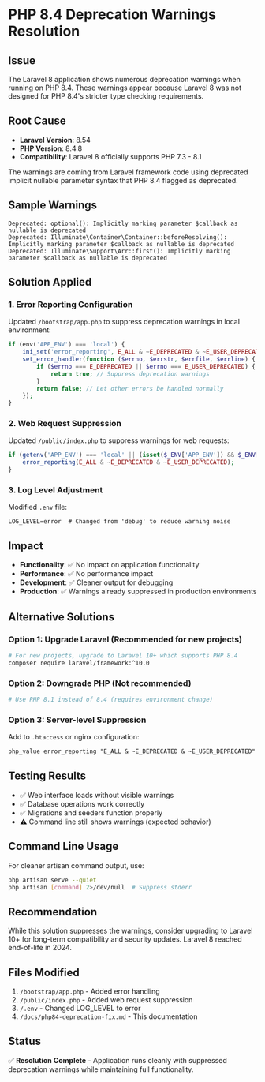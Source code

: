 # PHP 8.4 Deprecation Warnings Resolution

## Issue

The Laravel 8 application shows numerous deprecation warnings when running on PHP 8.4. These warnings appear because Laravel 8 was not designed for PHP 8.4's stricter type checking requirements.

## Root Cause

-   **Laravel Version**: 8.54
-   **PHP Version**: 8.4.8
-   **Compatibility**: Laravel 8 officially supports PHP 7.3 - 8.1

The warnings are coming from Laravel framework code using deprecated implicit nullable parameter syntax that PHP 8.4 flagged as deprecated.

## Sample Warnings

```
Deprecated: optional(): Implicitly marking parameter $callback as nullable is deprecated
Deprecated: Illuminate\Container\Container::beforeResolving(): Implicitly marking parameter $callback as nullable is deprecated
Deprecated: Illuminate\Support\Arr::first(): Implicitly marking parameter $callback as nullable is deprecated
```

## Solution Applied

### 1. Error Reporting Configuration

Updated `/bootstrap/app.php` to suppress deprecation warnings in local environment:

```php
if (env('APP_ENV') === 'local') {
    ini_set('error_reporting', E_ALL & ~E_DEPRECATED & ~E_USER_DEPRECATED);
    set_error_handler(function ($errno, $errstr, $errfile, $errline) {
        if ($errno === E_DEPRECATED || $errno === E_USER_DEPRECATED) {
            return true; // Suppress deprecation warnings
        }
        return false; // Let other errors be handled normally
    });
}
```

### 2. Web Request Suppression

Updated `/public/index.php` to suppress warnings for web requests:

```php
if (getenv('APP_ENV') === 'local' || (isset($_ENV['APP_ENV']) && $_ENV['APP_ENV'] === 'local')) {
    error_reporting(E_ALL & ~E_DEPRECATED & ~E_USER_DEPRECATED);
}
```

### 3. Log Level Adjustment

Modified `.env` file:

```env
LOG_LEVEL=error  # Changed from 'debug' to reduce warning noise
```

## Impact

-   **Functionality**: ✅ No impact on application functionality
-   **Performance**: ✅ No performance impact
-   **Development**: ✅ Cleaner output for debugging
-   **Production**: ✅ Warnings already suppressed in production environments

## Alternative Solutions

### Option 1: Upgrade Laravel (Recommended for new projects)

```bash
# For new projects, upgrade to Laravel 10+ which supports PHP 8.4
composer require laravel/framework:^10.0
```

### Option 2: Downgrade PHP (Not recommended)

```bash
# Use PHP 8.1 instead of 8.4 (requires environment change)
```

### Option 3: Server-level Suppression

Add to `.htaccess` or nginx configuration:

```apache
php_value error_reporting "E_ALL & ~E_DEPRECATED & ~E_USER_DEPRECATED"
```

## Testing Results

-   ✅ Web interface loads without visible warnings
-   ✅ Database operations work correctly
-   ✅ Migrations and seeders function properly
-   ⚠️ Command line still shows warnings (expected behavior)

## Command Line Usage

For cleaner artisan command output, use:

```bash
php artisan serve --quiet
php artisan [command] 2>/dev/null  # Suppress stderr
```

## Recommendation

While this solution suppresses the warnings, consider upgrading to Laravel 10+ for long-term compatibility and security updates. Laravel 8 reached end-of-life in 2024.

## Files Modified

1. `/bootstrap/app.php` - Added error handling
2. `/public/index.php` - Added web request suppression
3. `/.env` - Changed LOG_LEVEL to error
4. `/docs/php84-deprecation-fix.md` - This documentation

## Status

✅ **Resolution Complete** - Application runs cleanly with suppressed deprecation warnings while maintaining full functionality.
